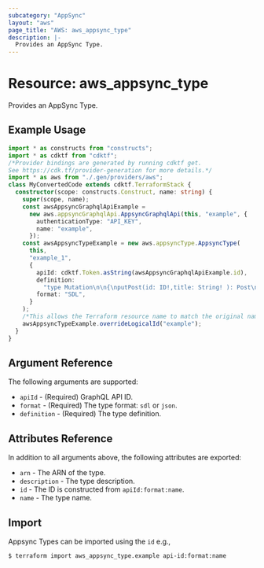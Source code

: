 ```yaml
---
subcategory: "AppSync"
layout: "aws"
page_title: "AWS: aws_appsync_type"
description: |-
  Provides an AppSync Type.
---
```


# Resource: aws_appsync_type

Provides an AppSync Type.

## Example Usage

```typescript
import * as constructs from "constructs";
import * as cdktf from "cdktf";
/*Provider bindings are generated by running cdktf get.
See https://cdk.tf/provider-generation for more details.*/
import * as aws from "./.gen/providers/aws";
class MyConvertedCode extends cdktf.TerraformStack {
  constructor(scope: constructs.Construct, name: string) {
    super(scope, name);
    const awsAppsyncGraphqlApiExample =
      new aws.appsyncGraphqlApi.AppsyncGraphqlApi(this, "example", {
        authenticationType: "API_KEY",
        name: "example",
      });
    const awsAppsyncTypeExample = new aws.appsyncType.AppsyncType(
      this,
      "example_1",
      {
        apiId: cdktf.Token.asString(awsAppsyncGraphqlApiExample.id),
        definition:
          "type Mutation\n\n{\nputPost(id: ID!,title: String! ): Post\n\n}\n",
        format: "SDL",
      }
    );
    /*This allows the Terraform resource name to match the original name. You can remove the call if you don't need them to match.*/
    awsAppsyncTypeExample.overrideLogicalId("example");
  }
}

```

## Argument Reference

The following arguments are supported:

* `apiId` - (Required) GraphQL API ID.
* `format` - (Required) The type format: `sdl` or `json`.
* `definition` - (Required) The type definition.

## Attributes Reference

In addition to all arguments above, the following attributes are exported:

* `arn` - The ARN of the type.
* `description` - The type description.
* `id` - The ID is constructed from `apiId:format:name`.
* `name` - The type name.

## Import

Appsync Types can be imported using the `id` e.g.,

```
$ terraform import aws_appsync_type.example api-id:format:name
```

<!-- cache-key: cdktf-0.17.0-pre.15 input-cfaaddfec43af6ba404854555ea22c8a0a32ade52ec125d19459153ffe8bb637 -->